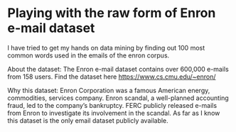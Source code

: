 # Playing with the raw form of Enron e-mail dataset

I have tried to get my hands on data mining by finding out 100 most common words used in the emails of the enron corpus.

About the dataset: 
The Enron e-mail dataset contains over 600,000 e-mails from 158 users. Find the dataset here https://www.cs.cmu.edu/~enron/

Why this dataset:
Enron Corporation was a famous American energy, commodities, services company. Enron scandal, a well-planned accounting fraud, led to the company’s bankruptcy. FERC publicly released e-mails from Enron to investigate its involvement in the scandal.
As far as I know this dataset is the only email dataset publicly available.
